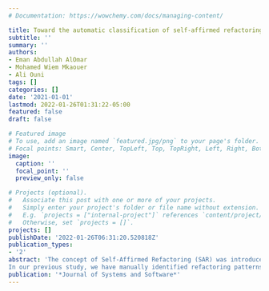 ```yaml
---
# Documentation: https://wowchemy.com/docs/managing-content/

title: Toward the automatic classification of self-affirmed refactoring
subtitle: ''
summary: ''
authors:
- Eman Abdullah AlOmar
- Mohamed Wiem Mkaouer
- Ali Ouni
tags: []
categories: []
date: '2021-01-01'
lastmod: 2022-01-26T01:31:22-05:00
featured: false
draft: false

# Featured image
# To use, add an image named `featured.jpg/png` to your page's folder.
# Focal points: Smart, Center, TopLeft, Top, TopRight, Left, Right, BottomLeft, Bottom, BottomRight.
image:
  caption: ''
  focal_point: ''
  preview_only: false

# Projects (optional).
#   Associate this post with one or more of your projects.
#   Simply enter your project's folder or file name without extension.
#   E.g. `projects = ["internal-project"]` references `content/project/deep-learning/index.md`.
#   Otherwise, set `projects = []`.
projects: []
publishDate: '2022-01-26T06:31:20.520818Z'
publication_types:
- '2'
abstract: 'The concept of Self-Affirmed Refactoring (SAR) was introduced to explore how developers document their refactoring activities in commit messages, i.e., developers explicit documentation of refactoring operations intentionally introduced during a code change. 
In our previous study, we have manually identified refactoring patterns and defined three main common quality improvement categories including internal quality attributes, external quality attributes, and code smells, by only considering refactoring-related commits. However, this approach heavily depends on the manual inspection of commit messages. In this paper, we propose a two-step approach to first identify whether a commit describes developer-related refactoring events, then to classify it according to the refactoring common quality improvement categories. Specifically, we combine the N-Gram TF-IDF feature selection with binary and multiclass classifiers to build a new model to automate the classification of refactorings based on their quality improvement categories. We challenge our model using a total of 2,867 commit messages extracted from well engineered open-source Java projects. Our findings show that (1) our model is able to accurately classify SAR commits, outperforming the pattern-based and random classifier approaches, and allowing the discovery of 40 more relevant SAR patterns, and (2) our model reaches an F-measure of up to 90% even with a relatively small training dataset.'
publication: '*Journal of Systems and Software*'
---
```

